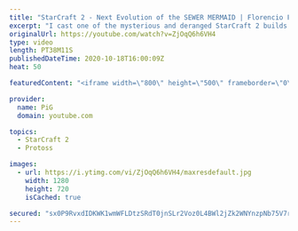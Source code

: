 ```yaml
---
title: "StarCraft 2 - Next Evolution of the SEWER MERMAID | Florencio Files #176"
excerpt: "I cast one of the mysterious and deranged StarCraft 2 builds of the one and only, Florencio, the dude that invented the Protoss proxy nexus recall rush.  Florencio Files Playlist: https://www.youtube.com/playlist?list=PLFUDU8AOevUfznFLMRCxI0ez9HZTyL6Tk  Follow 🧜 Florencio: https://www.twitch.tv/florenciosc"
originalUrl: https://youtube.com/watch?v=ZjOqQ6h6VH4
type: video
length: PT38M11S
publishedDateTime: 2020-10-18T16:00:09Z
heat: 50

featuredContent: "<iframe width=\"800\" height=\"500\" frameborder=\"0\" src=\"https://www.youtube.com/embed/ZjOqQ6h6VH4\" allow=\"accelerometer; autoplay; encrypted-media; gyroscope; picture-in-picture\" allowfullscreen></iframe>"

provider:
  name: PiG
  domain: youtube.com

topics:
  - StarCraft 2
  - Protoss

images:
  - url: https://i.ytimg.com/vi/ZjOqQ6h6VH4/maxresdefault.jpg
    width: 1280
    height: 720
    isCached: true

secured: "sx0P9RvxdIDKWK1wmWFLDtzSRdT0jnSLr2Voz0L4BWl2jZk2WNYnzpNb75V7rxU6586ifUU+kN3WNqcm4OszYaXqAlHcC6fku7Q6rZgeJxkNg/g6D900pHypSPhBBIe+WhAA73EyEyNpZdhOftFr90Z6bUm0+UCuNLmAGbiFXXNR2eEbVRCgwrUszbkfXE74yANYsvK4ZPHG+C+Ag4t4Nh2Ruqu+pKaFSP5XeeV4J/PqXUw4SwKTmeO2/HJIu6paEI9fRfKxBdcQ0DS6aBnUKU8tcEZ+vb0OgTu86m77Eg1RWPJNBvVpeur8U0G24PgdGkwJpjtiGsLWoK4u2tcccpfqSQQz0jv+9qy3fW4DuzyXqmd/XSzOnGkAbPJYgmlQsxzHPyW1NL+UB/iQkxcif62x6kKrDXk69KzBzfhp1hM=;fSEN3w8vLdAUOJ7XuwYT0g=="
---
```



